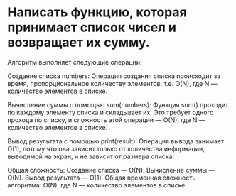 # Написать функцию, которая принимает список чисел и возвращает их сумму.

Алгоритм выполняет следующие операции:

Создание списка numbers:
Операция создания списка происходит за время, пропорциональное количеству элементов, т.е. O(N), где N — количество элементов в списке.

Вычисление суммы с помощью sum(numbers):
Функция sum() проходит по каждому элементу списка и складывает их. Это требует одного прохода по списку, и сложность этой операции — O(N), где N — количество элементов в списке.

Вывод результата с помощью print(result):
Операция вывода занимает O(1), потому что она зависит только от количества информации, выводимой на экран, и не зависит от размера списка.

Общая сложность:
Создание списка — O(N).
Вычисление суммы — O(N).
Вывод результата — O(1).
Общая временная сложность алгоритма: O(N), где N — количество элементов в списке.
